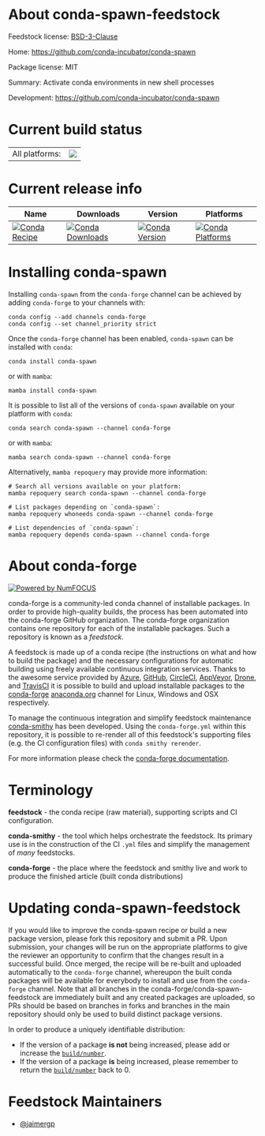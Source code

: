 About conda-spawn-feedstock
===========================

Feedstock license: [BSD-3-Clause](https://github.com/conda-forge/conda-spawn-feedstock/blob/main/LICENSE.txt)

Home: https://github.com/conda-incubator/conda-spawn

Package license: MIT

Summary: Activate conda environments in new shell processes

Development: https://github.com/conda-incubator/conda-spawn

Current build status
====================


<table><tr><td>All platforms:</td>
    <td>
      <a href="https://dev.azure.com/conda-forge/feedstock-builds/_build/latest?definitionId=24624&branchName=main">
        <img src="https://dev.azure.com/conda-forge/feedstock-builds/_apis/build/status/conda-spawn-feedstock?branchName=main">
      </a>
    </td>
  </tr>
</table>

Current release info
====================

| Name | Downloads | Version | Platforms |
| --- | --- | --- | --- |
| [![Conda Recipe](https://img.shields.io/badge/recipe-conda--spawn-green.svg)](https://anaconda.org/conda-forge/conda-spawn) | [![Conda Downloads](https://img.shields.io/conda/dn/conda-forge/conda-spawn.svg)](https://anaconda.org/conda-forge/conda-spawn) | [![Conda Version](https://img.shields.io/conda/vn/conda-forge/conda-spawn.svg)](https://anaconda.org/conda-forge/conda-spawn) | [![Conda Platforms](https://img.shields.io/conda/pn/conda-forge/conda-spawn.svg)](https://anaconda.org/conda-forge/conda-spawn) |

Installing conda-spawn
======================

Installing `conda-spawn` from the `conda-forge` channel can be achieved by adding `conda-forge` to your channels with:

```
conda config --add channels conda-forge
conda config --set channel_priority strict
```

Once the `conda-forge` channel has been enabled, `conda-spawn` can be installed with `conda`:

```
conda install conda-spawn
```

or with `mamba`:

```
mamba install conda-spawn
```

It is possible to list all of the versions of `conda-spawn` available on your platform with `conda`:

```
conda search conda-spawn --channel conda-forge
```

or with `mamba`:

```
mamba search conda-spawn --channel conda-forge
```

Alternatively, `mamba repoquery` may provide more information:

```
# Search all versions available on your platform:
mamba repoquery search conda-spawn --channel conda-forge

# List packages depending on `conda-spawn`:
mamba repoquery whoneeds conda-spawn --channel conda-forge

# List dependencies of `conda-spawn`:
mamba repoquery depends conda-spawn --channel conda-forge
```


About conda-forge
=================

[![Powered by
NumFOCUS](https://img.shields.io/badge/powered%20by-NumFOCUS-orange.svg?style=flat&colorA=E1523D&colorB=007D8A)](https://numfocus.org)

conda-forge is a community-led conda channel of installable packages.
In order to provide high-quality builds, the process has been automated into the
conda-forge GitHub organization. The conda-forge organization contains one repository
for each of the installable packages. Such a repository is known as a *feedstock*.

A feedstock is made up of a conda recipe (the instructions on what and how to build
the package) and the necessary configurations for automatic building using freely
available continuous integration services. Thanks to the awesome service provided by
[Azure](https://azure.microsoft.com/en-us/services/devops/), [GitHub](https://github.com/),
[CircleCI](https://circleci.com/), [AppVeyor](https://www.appveyor.com/),
[Drone](https://cloud.drone.io/welcome), and [TravisCI](https://travis-ci.com/)
it is possible to build and upload installable packages to the
[conda-forge](https://anaconda.org/conda-forge) [anaconda.org](https://anaconda.org/)
channel for Linux, Windows and OSX respectively.

To manage the continuous integration and simplify feedstock maintenance
[conda-smithy](https://github.com/conda-forge/conda-smithy) has been developed.
Using the ``conda-forge.yml`` within this repository, it is possible to re-render all of
this feedstock's supporting files (e.g. the CI configuration files) with ``conda smithy rerender``.

For more information please check the [conda-forge documentation](https://conda-forge.org/docs/).

Terminology
===========

**feedstock** - the conda recipe (raw material), supporting scripts and CI configuration.

**conda-smithy** - the tool which helps orchestrate the feedstock.
                   Its primary use is in the construction of the CI ``.yml`` files
                   and simplify the management of *many* feedstocks.

**conda-forge** - the place where the feedstock and smithy live and work to
                  produce the finished article (built conda distributions)


Updating conda-spawn-feedstock
==============================

If you would like to improve the conda-spawn recipe or build a new
package version, please fork this repository and submit a PR. Upon submission,
your changes will be run on the appropriate platforms to give the reviewer an
opportunity to confirm that the changes result in a successful build. Once
merged, the recipe will be re-built and uploaded automatically to the
`conda-forge` channel, whereupon the built conda packages will be available for
everybody to install and use from the `conda-forge` channel.
Note that all branches in the conda-forge/conda-spawn-feedstock are
immediately built and any created packages are uploaded, so PRs should be based
on branches in forks and branches in the main repository should only be used to
build distinct package versions.

In order to produce a uniquely identifiable distribution:
 * If the version of a package **is not** being increased, please add or increase
   the [``build/number``](https://docs.conda.io/projects/conda-build/en/latest/resources/define-metadata.html#build-number-and-string).
 * If the version of a package **is** being increased, please remember to return
   the [``build/number``](https://docs.conda.io/projects/conda-build/en/latest/resources/define-metadata.html#build-number-and-string)
   back to 0.

Feedstock Maintainers
=====================

* [@jaimergp](https://github.com/jaimergp/)


<!-- dummy commit to enable rerendering -->

